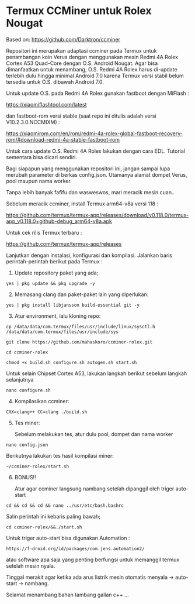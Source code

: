 # Termux CCMiner untuk Rolex Nougat

Based on: https://github.com/Darktron/ccminer

Repositori ini merupakan adaptasi ccminer pada Termux untuk penambangan koin Verus dengan menggunakan mesin Redmi 4A Rolex Cortex A53 Quad-Core dengan O.S. Android Nougat.
Agar bisa dimanfaatkan untuk menambang, O.S. Redmi 4A Rolex harus di-update terlebih dulu hingga minimal Android 7.0 karena Termux versi stabil belum tersedia untuk O.S. dibawah Android 7.0. 

Untuk update O.S. pada Redmi 4A Rolex gunakan fastboot dengan MiFlash :

https://xiaomiflashtool.com/latest

dan fastboot-rom versi stable (saat repo ini ditulis adalah versi V10.2.3.0.NCCMIXM) :

https://xiaomirom.com/en/rom/redmi-4a-rolex-global-fastboot-recovery-rom/#download-redmi-4a-stable-fastboot-rom

Untuk cara update O.S. Redmi 4A Rolex lakukan dengan cara EDL. Tutorial sementara bisa dicari sendiri.

Bagi siapapun yang menggunakan repositori ini, jangan sampai lupa merubah parameter di berkas config.json.
Utamanya alamat dompet Verus, pool maupun nama worker.

Tanpa lebih banyak fafifu dan wasweswos, mari meracik mesin cuan..

Sebelum meracik ccminer, install Termux arm64-v8a versi 118 :

https://github.com/termux/termux-app/releases/download/v0.118.0/termux-app_v0.118.0+github-debug_arm64-v8a.apk

Untuk cek rilis Termux terbaru : 

https://github.com/termux/termux-app/releases

Lanjutkan dengan instalasi, konfigurasi dan kompilasi. Jalankan baris perintah-perintah berikut pada Termux :
1. Update repository paket yang ada;
```
yes | pkg update && pkg upgrade -y
```

2. Memasang clang dan paket-paket lain yang diperlukan:
```
yes | pkg install libjansson build-essential git -y
```

3. Atur environment, lalu kloning repo:
```
cp /data/data/com.termux/files/usr/include/linux/sysctl.h /data/data/com.termux/files/usr/include/sys
```
```
git clone https://github.com/mahaskoro/ccminer-rolex.git
```
```
cd ccminer-rolex
```
```
chmod +x build.sh configure.sh autogen.sh start.sh
```

   Untuk selain Chipset Cortex A53, lakukan langkah berikut sebelum langkah selanjutnya
```
nano configure.sh
```

4. Kompilasikan ccminer:
```
CXX=clang++ CC=clang ./build.sh
```

5. Tes miner:

   Sebelum melakukan tes, atur dulu pool, dompet dan nama worker
```
nano config.json
```
   Berikutnya lakukan tes hasil kompilasi miner:

```
~/ccminer-rolex/start.sh
```

6. BONUS!!

   Atur agar ccminer langsung nambang setelah dipanggil oleh triger auto-start
```
cd && cd && cd && nano ../usr/etc/bash.bashrc
``` 
   Salin perintah ini kebaris paling bawah;
```
cd ccminer-rolex/&&./start.sh
``` 
   Untuk triger auto-start bisa digunakan Automation :
```
https://f-droid.org/id/packages/com.jens.automation2/
```
   atau software apa saja yang penting berfungsi untuk memanggil termux setelah mesin nyala.

Tinggal merakit agar ketika ada arus listrik mesin otomatis menyala -> auto-start -> nambang.

Selamat menambang bahan tambang galian c++ ...

